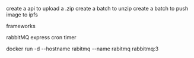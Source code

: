 create a api to upload a .zip
create a batch to unzip
create a batch to push image to ipfs

frameworks

rabbitMQ
express
cron timer


docker run -d --hostname rabitmq --name rabitmq rabbitmq:3
